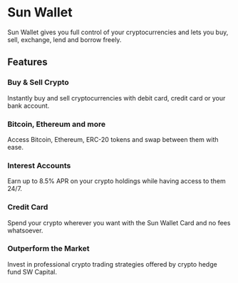 # Sun Wallet
Sun Wallet gives you full control of your cryptocurrencies and lets you buy, sell, exchange, lend and borrow freely.

## Features
### Buy & Sell Crypto
Instantly buy and sell cryptocurrencies with debit card, credit card or your bank account.
### Bitcoin, Ethereum and more
Access Bitcoin, Ethereum, ERC-20 tokens and swap between them with ease.
### Interest Accounts
Earn up to 8.5% APR on your crypto holdings while having access to them 24/7.
### Credit Card
Spend your crypto wherever you want with the Sun Wallet Card and no fees whatsoever.
### Outperform the Market
Invest in professional crypto trading strategies offered by crypto hedge fund SW Capital.

